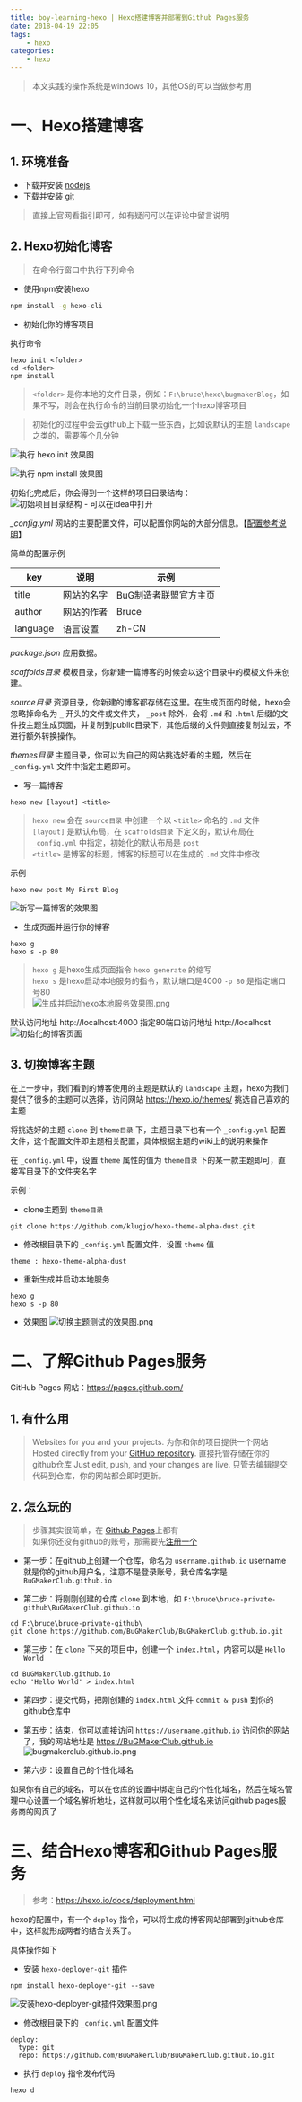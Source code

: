 ```yaml
---
title: boy-learning-hexo | Hexo搭建博客并部署到Github Pages服务
date: 2018-04-19 22:05
tags: 
    - hexo
categories: 
    - hexo
---
```

<!-- more -->
> 本文实践的操作系统是windows 10，其他OS的可以当做参考用

# 一、Hexo搭建博客
## 1. 环境准备
* 下载并安装 [nodejs](https://nodejs.org) 
* 下载并安装 [git](https://git-scm.com/)
> 直接上官网看指引即可，如有疑问可以在评论中留言说明

## 2. Hexo初始化博客
> 在命令行窗口中执行下列命令

* 使用npm安装hexo

```bash
npm install -g hexo-cli
```

* 初始化你的博客项目

执行命令
```
hexo init <folder>
cd <folder>
npm install
```
> `<folder>` 是你本地的文件目录，例如：`F:\bruce\hexo\bugmakerBlog`，如果不写，则会在执行命令的当前目录初始化一个hexo博客项目  

> 初始化的过程中会去github上下载一些东西，比如说默认的主题 `landscape` 之类的，需要等个几分钟

![执行 hexo init 效果图](https://upload-images.jianshu.io/upload_images/5792176-4f9221b93e2e8881.png?imageMogr2/auto-orient/strip%7CimageView2/2/w/1240)

![执行 npm install 效果图](https://upload-images.jianshu.io/upload_images/5792176-e891100b071f5238.png?imageMogr2/auto-orient/strip%7CimageView2/2/w/1240)

初始化完成后，你会得到一个这样的项目目录结构：  
![初始项目目录结构 - 可以在idea中打开](https://upload-images.jianshu.io/upload_images/5792176-c703cdabc856c8ee.png?imageMogr2/auto-orient/strip%7CimageView2/2/w/1240)

*_config.yml*
网站的主要配置文件，可以配置你网站的大部分信息。【[配置参考说明](https://hexo.io/docs/configuration.html)】

简单的配置示例

key | 说明 | 示例
---- | ------ | -------
title | 网站的名字 | BuG制造者联盟官方主页
author | 网站的作者 | Bruce
language | 语言设置 | zh-CN 

*package.json*
应用数据。

*scaffolds目录*
模板目录，你新建一篇博客的时候会以这个目录中的模板文件来创建。

*source目录*
资源目录，你新建的博客都存储在这里。在生成页面的时候，hexo会忽略掉命名为 `_` 开头的文件或文件夹， `_post` 除外，会将 `.md` 和 `.html` 后缀的文件按主题生成页面，并复制到public目录下，其他后缀的文件则直接复制过去，不进行额外转换操作。

*themes目录*
主题目录，你可以为自己的网站挑选好看的主题，然后在 `_config.yml` 文件中指定主题即可。

* 写一篇博客
```
hexo new [layout] <title>
```
> `hexo new` 会在 `source目录` 中创建一个以 `<title>` 命名的 `.md` 文件
> `[layout]` 是默认布局，在 `scaffolds目录` 下定义的，默认布局在 `_config.yml` 中指定，初始化的默认布局是 `post`  
> `<title>` 是博客的标题，博客的标题可以在生成的 `.md` 文件中修改

示例
```
hexo new post My First Blog
```

![新写一篇博客的效果图](https://upload-images.jianshu.io/upload_images/5792176-c694d73b59100c23.png?imageMogr2/auto-orient/strip%7CimageView2/2/w/1240)


* 生成页面并运行你的博客
```
hexo g
hexo s -p 80
```

> `hexo g` 是hexo生成页面指令 `hexo generate` 的缩写  
> `hexo s` 是hexo启动本地服务的指令，默认端口是4000
> `-p 80` 是指定端口号80  
![生成并启动hexo本地服务效果图.png](https://upload-images.jianshu.io/upload_images/5792176-beede0991b359d42.png?imageMogr2/auto-orient/strip%7CimageView2/2/w/1240)

默认访问地址 http://localhost:4000
指定80端口访问地址 http://localhost
![初始化的博客页面](https://upload-images.jianshu.io/upload_images/5792176-94b98fd9754af28e.png?imageMogr2/auto-orient/strip%7CimageView2/2/w/1240)

## 3. 切换博客主题

在上一步中，我们看到的博客使用的主题是默认的 `landscape` 主题，hexo为我们提供了很多的主题可以选择，访问网站 https://hexo.io/themes/ 挑选自己喜欢的主题

将挑选好的主题 `clone` 到 `theme目录` 下，主题目录下也有一个 `_config.yml` 配置文件，这个配置文件即主题相关配置，具体根据主题的wiki上的说明来操作

在 `_config.yml` 中，设置 `theme` 属性的值为 `theme目录` 下的某一款主题即可，直接写目录下的文件夹名字

示例：

* clone主题到 `theme目录`
```
git clone https://github.com/klugjo/hexo-theme-alpha-dust.git
```

* 修改根目录下的 `_config.yml` 配置文件，设置 `theme` 值
```
theme : hexo-theme-alpha-dust
```

* 重新生成并启动本地服务
```
hexo g
hexo s -p 80
```

* 效果图
![切换主题测试的效果图.png](https://upload-images.jianshu.io/upload_images/5792176-1567bfe856c9b473.png?imageMogr2/auto-orient/strip%7CimageView2/2/w/1240)
 

# 二、了解Github Pages服务

GitHub Pages 网站：https://pages.github.com/

## 1. 有什么用
> Websites for you and your projects. 为你和你的项目提供一个网站
> Hosted directly from your [GitHub repository](https://github.com/).  直接托管存储在你的github仓库
> Just edit, push, and your changes are live. 只管去编辑提交代码到仓库，你的网站都会即时更新。

## 2. 怎么玩的

> 步骤其实很简单，在 [Github Pages](https://pages.github.com/)上都有  
> 如果你还没有github的账号，那需要先[注册一个](https://github.com/join?source=header-home)

* 第一步：在github上创建一个仓库，命名为 `username.github.io` username就是你的github用户名，注意不是登录账号，我仓库名字是 `BuGMakerClub.github.io`

* 第二步：将刚刚创建的仓库 `clone` 到本地，如 `F:\bruce\bruce-private-github\BuGMakerClub.github.io`
```
cd F:\bruce\bruce-private-github\
git clone https://github.com/BuGMakerClub/BuGMakerClub.github.io.git
```

* 第三步：在 `clone` 下来的项目中，创建一个 `index.html`，内容可以是 `Hello World`
```
cd BuGMakerClub.github.io
echo 'Hello World' > index.html
```

* 第四步：提交代码，把刚创建的 `index.html` 文件 `commit & push` 到你的 github仓库中

* 第五步：结束，你可以直接访问 `https://username.github.io` 访问你的网站了，我的网站地址是 https://BuGMakerClub.github.io
![bugmakerclub.github.io.png](https://upload-images.jianshu.io/upload_images/5792176-40fade0059f0d63c.png?imageMogr2/auto-orient/strip%7CimageView2/2/w/1240)

* 第六步：设置自己的个性化域名

如果你有自己的域名，可以在仓库的设置中绑定自己的个性化域名，然后在域名管理中心设置一个域名解析地址，这样就可以用个性化域名来访问github pages服务商的网页了

# 三、结合Hexo博客和Github Pages服务

> 参考：https://hexo.io/docs/deployment.html

hexo的配置中，有一个 `deploy` 指令，可以将生成的博客网站部署到github仓库中，这样就形成两者的结合关系了。

具体操作如下

* 安装 `hexo-deployer-git` 插件
```
npm install hexo-deployer-git --save
```
![安装hexo-deployer-git插件效果图.png](https://upload-images.jianshu.io/upload_images/5792176-628ac31805a23f96.png?imageMogr2/auto-orient/strip%7CimageView2/2/w/1240)

* 修改根目录下的 `_config.yml` 配置文件
```
deploy:
  type: git
  repo: https://github.com/BuGMakerClub/BuGMakerClub.github.io.git
```

* 执行 `deploy` 指令发布代码
```
hexo d
```
